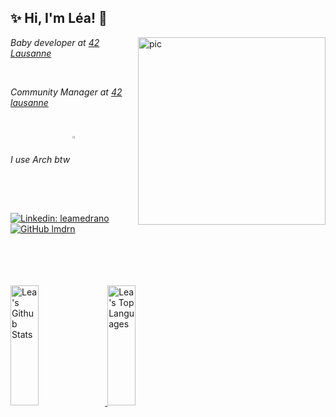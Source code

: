 <h2> ✨ Hi, I'm Léa! 🦄 </h2>
<a href="https://girhub.com/lmdrn"><img src="https://media.giphy.com/media/v1.Y2lkPTc5MGI3NjExNzUwdTJ2cWtoNG1nZ2JwcGZieTZwYzRlM3pqazJoOTcwYW9jcmlpZiZlcD12MV9pbnRlcm5hbF9naWZfYnlfaWQmY3Q9Zw/CuuSHzuc0O166MRfjt/giphy.gif" width="300" align="right" alt="pic"/></a>

<div><p><em>Baby developer at <a href="https://42lausanne.ch">42 Lausanne</a></em></p></div>
</br>

<div><p><em>Community Manager at <a href="https://42lausanne.ch">42 lausanne</a></em></p></div>
</br>
<div><p><em>I use Arch btw <img src="https://cdn0.iconfinder.com/data/icons/flat-round-system/512/archlinux-512.png" width="2%" align="center"></em></p></div>
</br>

[![Linkedin: leamedrano](https://img.shields.io/badge/-leamedrano-blue?style=flat-square&logo=Linkedin&logoColor=white&link=https://www.linkedin.com/in/leamedrano/)](https://www.linkedin.com/in/leamedrano/)
[![GitHub lmdrn](https://img.shields.io/github/followers/lmdrn?label=follow&style=social)](https://github.com/lmdrn)
</br>
</br>
</br>
</br>
</br>
<div>
  <a href="https://github.com/lmdrn"> 
    <img alt="Lea's Github Stats" src="https://denvercoder1-github-readme-stats.vercel.app/api?username=lmdrn&show_icons=true&count_private=true&theme=tokyonight&border_color=7F3FBF&bg_color=0D1117&title_color=F85D7F&icon_color=F8D866" height="192px" width="30%"/>
  </a>
  <a href="https://github.com/lmdrn">
    <img alt="Lea's Top Languages" src="https://denvercoder1-github-readme-stats.vercel.app/api/top-langs/?username=lmdrn&langs_count=8&layout=compact&theme=tokyonight&border_color=7F3FBF&bg_color=0D1117&title_color=F85D7F&icon_color=F8D866" height="192px" width="30%"/>
  </a>
</div>
